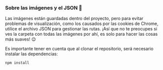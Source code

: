 ### Sobre las imágenes y el JSON 📸

Las imágenes están guardadas dentro del proyecto, pero para evitar problemas de visualización, como los causados por las cookies de Chrome, utilice el archivo JSON para gestionar las rutas. ¡Así que no te preocupes si ves la carpeta con todas las imágenes por ahí, es solo para hacer las cosas más suaves! 😉


Es importante tener en cuenta que al clonar el repositorio, será necesario instalar las dependencias:

```bash
npm install
```